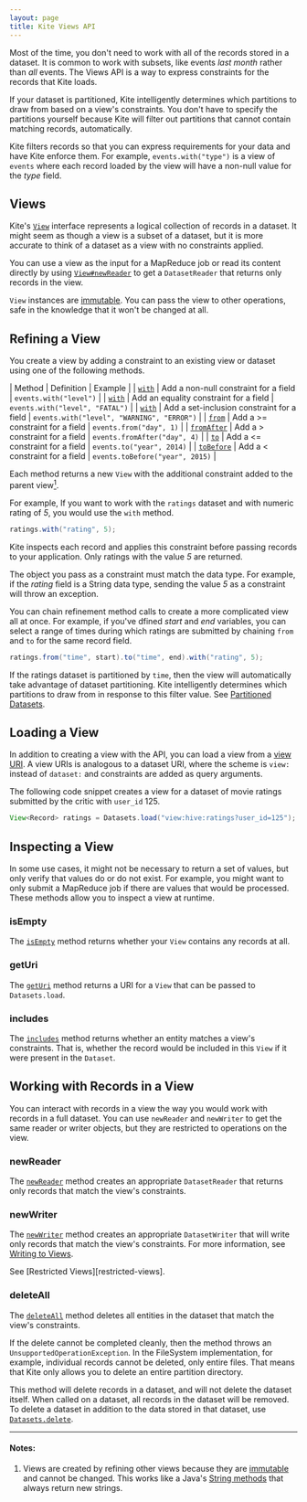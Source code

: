 ```yaml
---
layout: page
title: Kite Views API
---
```


Most of the time, you don't need to work with all of the records stored in a dataset. It is common to work with subsets, like events _last month_ rather than _all_ events. The Views API is a way to express constraints for the records that Kite loads.

If your dataset is partitioned, Kite intelligently determines which partitions to draw from based on a view's constraints. You don't have to specify the partitions yourself because Kite will filter out partitions that cannot contain matching records, automatically.

Kite filters records so that you can express requirements for your data and have Kite enforce them. For example, `events.with("type")` is a view of `events` where each record loaded by the view will have a non-null value for the _type_ field.

[partitioned-datasets]: {{site.baseurl}}/Partitioned-Datasets.html "See [Partitioned Datasets][partitioned-datasets]."

## Views

Kite's [`View`][javadoc-view] interface represents a logical collection of records in a dataset. It might seem as though a view is a subset of a dataset, but it is more accurate to think of a dataset as a view with no constraints applied.

You can use a view as the input for a MapReduce job or read its content directly by using [`View#newReader`][javadoc-view-reader] to get a `DatasetReader` that returns only records in the view.

`View` instances are [immutable][def-immutable]. You can pass the view to other operations, safe in the knowledge that it won't be changed at all.

[javadoc-view]: {{site.baseurl}}/apidocs/org/kitesdk/data/View.html
[javadoc-view-reader]: {{site.baseurl}}/apidocs/org/kitesdk/data/View.html#newReader()
[def-immutable]: https://jsr-305.googlecode.com/svn/trunk/javadoc/javax/annotation/concurrent/Immutable.html

## Refining a View

You create a view by adding a constraint to an existing view or dataset using one of the following methods.

| Method                                 | Definition                                 | Example |
| [`with`][javadoc-view-with]            | Add a non-null constraint for a field      | `events.with("level")` |
| [`with`][javadoc-view-with]            | Add an equality constraint for a field     | `events.with("level", "FATAL")` |
| [`with`][javadoc-view-with]            | Add a set-inclusion constraint for a field | `events.with("level", "WARNING", "ERROR")` |
| [`from`][javadoc-view-from]            | Add a >= constraint for a field            | `events.from("day", 1)` |
| [`fromAfter`][javadoc-view-from-after] | Add a > constraint for a field             | `events.fromAfter("day", 4)` |
| [`to`][javadoc-view-to]                | Add a <= constraint for a field            | `events.to("year", 2014)` |
| [`toBefore`][javadoc-view-to-before]   | Add a < constraint for a field             | `events.toBefore("year", 2015)` |

Each method returns a new `View` with the additional constraint added to the parent view[<sup>1</sup>](#notes). 

For example, If you want to work with the `ratings` dataset and with numeric rating of _5_, you would use the `with` method.

```Java
ratings.with("rating", 5);
```

Kite inspects each record and applies this constraint before passing records to your application. Only ratings with the value _5_ are returned.

The object you pass as a constraint must match the data type. For example, if the _rating_ field is a String data type, sending the value _5_ as a constraint will throw an exception.

You can chain refinement method calls to create a more complicated view all at once. For example, if you've dfined _start_ and _end_ variables, you can select a range of times during which ratings are submitted by chaining `from` and `to` for the same record field.

```Java
ratings.from("time", start).to("time", end).with("rating", 5);
```

If the ratings dataset is partitioned by `time`, then the view will automatically take advantage of dataset partitioning. Kite intelligently determines which partitions to draw from in response to this filter value. See [Partitioned Datasets][partitioned-datasets].

[javadoc-view-with]: {{site.baseurl}}/apidocs/org/kitesdk/data/RefinableView.html#with(java.lang.String,%20java.lang.Object...)
[javadoc-view-from]: {{site.baseurl}}/apidocs/org/kitesdk/data/RefinableView.html#from(java.lang.String,%20java.lang.Comparable)
[javadoc-view-from-after]: {{site.baseurl}}/apidocs/org/kitesdk/data/RefinableView.html#fromAfter(java.lang.String,%20java.lang.Comparable)
[javadoc-view-to]: {{site.baseurl}}/apidocs/org/kitesdk/data/RefinableView.html#to(java.lang.String,%20java.lang.Comparable)
[javadoc-view-to-before]: {{site.baseurl}}/apidocs/org/kitesdk/data/RefinableView.html#toBefore(java.lang.String,%20java.lang.Comparable)

## Loading a View

In addition to creating a view with the API, you can load a view from a [view URI][view-uris]. A view URIs is analogous to a dataset URI, where the scheme is `view:` instead of `dataset:` and constraints are added as query arguments.

The following code snippet creates a view for a dataset of movie ratings submitted by the critic with `user_id` 125. 

```Java
View<Record> ratings = Datasets.load("view:hive:ratings?user_id=125");
```

[view-uris]: {{site.baseurl}}/URIs.html#view-uris

## Inspecting a View

In some use cases, it might not be necessary to return a set of values, but only verify that values do or do not exist. For example, you might want to only submit a MapReduce job if there are values that would be processed. These methods allow you to inspect a view at runtime.

### isEmpty

The [`isEmpty`][javadoc-view-isempty] method returns whether your `View` contains any records at all.

[javadoc-view-isempty]: {{site.baseurl}}/apidocs/org/kitesdk/data/View.html#isEmpty()

### getUri

The [`getUri`][javadoc-view-geturi] method returns a URI for a `View` that can be passed to `Datasets.load`.

[javadoc-view-geturi]: {{site.baseurl}}/apidocs/org/kitesdk/data/View.html#getUri()

### includes

The [`includes`][javadoc-view-includes] method returns whether an entity matches a view's constraints. That is, whether the record would be included in this `View` if it were present in the `Dataset`.

[javadoc-view-includes]: {{site.baseurl}}/apidocs/org/kitesdk/data/View.html#includes(E)

## Working with Records in a View

You can interact with records in a view the way you would work with records in a full dataset. You can use `newReader` and `newWriter` to get the same reader or writer objects, but they are restricted to operations on the view. 

### newReader

The [`newReader`][javadoc-view-newreader] method creates an appropriate `DatasetReader` that returns only records that match the view's constraints.

[javadoc-view-newreader]: {{site.baseurl}}/apidocs/org/kitesdk/data/View.html#newReader()

### newWriter

The [`newWriter`][javadoc-view-newwriter] method creates an appropriate `DatasetWriter` that will write only records that match the view's constraints. For more information, see [Writing to Views][writing-to-views].

See [Restricted Views][restricted-views].

[javadoc-view-newwriter]: {{site.baseurl}}/apidocs/org/kitesdk/data/View.html#newWriter()
[writing-to-views]: {{site.baseurl}}/writing-to-views.html

### deleteAll

The [`deleteAll`][javadoc-view-deleteall] method deletes all entities in the dataset that match the view's constraints.

If the delete cannot be completed cleanly, then the method throws an `UnsupportedOperationException`. In the FileSystem implementation, for example, individual records cannot be deleted, only entire files. That means that Kite only allows you to delete an entire partition directory.

This method will delete records in a dataset, and will not delete the dataset itself. When called on a dataset, all records in the dataset will be removed. To delete a dataset in addition to the data stored in that dataset, use [`Datasets.delete`][dataset-delete].

[javadoc-view-deleteall]: {{site.baseurl}}/apidocs/org/kitesdk/data/View.html#deleteAll()
[dataset-delete]: {{site.baseurl}}/API-Overview.html#delete

----

#### Notes:
1. Views are created by refining other views because they are [immutable][def-immutable] and cannot be changed. This works like a Java's [String methods][javadoc-substring] that always return new strings.

[javadoc-substring]: http://docs.oracle.com/javase/7/docs/api/java/lang/String.html#substring(int)
